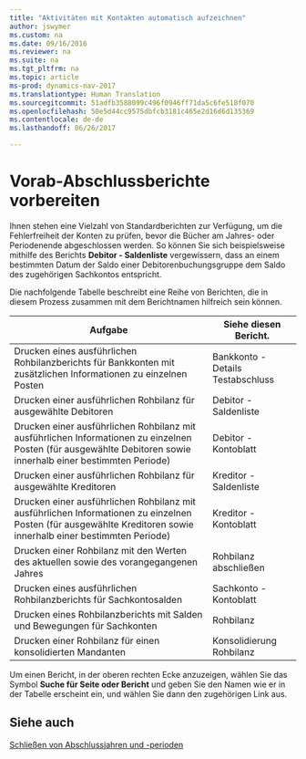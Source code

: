 ```yaml
---
title: "Aktivitäten mit Kontakten automatisch aufzeichnen"
author: jswymer
ms.custom: na
ms.date: 09/16/2016
ms.reviewer: na
ms.suite: na
ms.tgt_pltfrm: na
ms.topic: article
ms-prod: dynamics-nav-2017
ms.translationtype: Human Translation
ms.sourcegitcommit: 51adfb3588099c496f0946ff71da5c6fe518f070
ms.openlocfilehash: 50e5d44cc9575dbfcb3181c465e2d16d6d135369
ms.contentlocale: de-de
ms.lasthandoff: 06/26/2017

---
```

# <a name="prepare-pre-closing-reports"></a>Vorab-Abschlussberichte vorbereiten
Ihnen stehen eine Vielzahl von Standardberichten zur Verfügung, um die Fehlerfreiheit der Konten zu prüfen, bevor die Bücher am Jahres- oder Periodenende abgeschlossen werden. So können Sie sich beispielsweise mithilfe des Berichts **Debitor - Saldenliste** vergewissern, dass an einem bestimmten Datum der Saldo einer Debitorenbuchungsgruppe dem Saldo des zugehörigen Sachkontos entspricht.

Die nachfolgende Tabelle beschreibt eine Reihe von Berichten, die in diesem Prozess zusammen mit dem Berichtnamen hilfreich sein können.

|Aufgabe     |Siehe diesen Bericht.       |
|-------|----------------------|
|Drucken eines ausführlichen Rohbilanzberichts für Bankkonten mit zusätzlichen Informationen zu einzelnen Posten|Bankkonto - Details Testabschluss|
|Drucken einer ausführlichen Rohbilanz für ausgewählte Debitoren|Debitor - Saldenliste|
|Drucken einer ausführlichen Rohbilanz mit ausführlichen Informationen zu einzelnen Posten (für ausgewählte Debitoren sowie innerhalb einer bestimmten Periode)|Debitor - Kontoblatt|
|Drucken einer ausführlichen Rohbilanz für ausgewählte Kreditoren|Kreditor - Saldenliste|
|Drucken einer ausführlichen Rohbilanz mit ausführlichen Informationen zu einzelnen Posten (für ausgewählte Kreditoren sowie innerhalb einer bestimmten Periode)|Kreditor - Kontoblatt|
|Drucken einer Rohbilanz mit den Werten des aktuellen sowie des vorangegangenen Jahres|Rohbilanz abschließen|
|Drucken eines ausführlichen Rohbilanzberichts für Sachkontosalden|Sachkonto - Kontoblatt|
|Drucken eines Rohbilanzberichts mit Salden und Bewegungen für Sachkonten|Rohbilanz|
|Drucken einer Rohbilanz für einen konsolidierten Mandanten|Konsolidierung Rohbilanz|
Um einen Bericht, in der oberen rechten Ecke anzuzeigen, wählen Sie das Symbol **Suche für Seite oder Bericht** und geben Sie den Namen wie er in der Tabelle erscheint ein, und wählen Sie dann den zugehörigen Link aus.

## <a name="see-also"></a>Siehe auch
[Schließen von Abschlussjahren und -perioden](year-close-years-periods.md)

